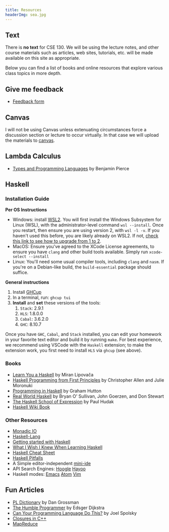 ```yaml
---
title: Resources
headerImg: sea.jpg
---
```


## Text

There is **no text** for CSE 130. We will be using the
lecture notes, and other course materials such as articles, 
web sites, tutorials, etc. will be made available on
this site as appropriate.  

Below you can find a list of books and online resources
that explore various class topics in more depth.

## Give me feedback

* [Feedback form](https://forms.gle/oqJgZQi4Z5qPqLzz9)

## Canvas

I will not be using Canvas unless extenuating circumstances force a discussion
section or lecture to occur virtually.
In that case we will upload the materials to
[canvas](https://canvas.ucsd.edu/courses/41638).

## Lambda Calculus

- [Types and Programming Languages](https://books.google.com/books/about/Types_and_Programming_Languages.html?id=ti6zoAC9Ph8C) by Benjamin Pierce

## Haskell

### Installation Guide

**Per OS Instructions**

- Windows: install [WSL2](https://learn.microsoft.com/en-us/windows/wsl/install). You will first install the Windows Subsystem for Linux (WSL), with the administrator-level command `wsl --install`. Once you restart, then ensure you are using version 2, with `wsl -l -v`. If you haven't used this before, you are likely already on WSL2. If not, [check this link to see how to upgrade from 1 to 2](https://learn.microsoft.com/en-us/windows/wsl/install).
- MacOS: Ensure you've agreed to the XCode License agreements, to ensure you have `clang` and other build tools available. Simply run `xcode-select --install`
- Linux: You'll need some usual compiler tools, including `clang` and `nasm`. If you're on a Debian-like build, the `build-essential` package should suffice.

**General instructions**

1. Install [GHCup](https://www.haskell.org/ghcup/)
2. In a terminal, run: `ghcup tui`
3. **Install** and **set** these versions of the tools:
	  1. `Stack`: 2.9.1
	  2. `HLS`: 1.8.0.0
	  3. `Cabal`: 3.6.2.0
	  4. `GHC`: 8.10.7

Once you have `GHC`, `Cabal`, and `Stack` installed,
you can edit your homework in your favorite text editor and build it by running `make`.
For best experience, we recommend using VSCode with the `Haskell` extension;
to make the extension work, you first need to install `HLS` via `ghcup` (see above).

### Books

- [Learn You a Haskell](http://learnyouahaskell.com/) by Miran Lipovača
- [Haskell Programming from First Principles](http://haskellbook.com) by Christopher Allen and Julie Moronuki
- [Programming in Haskell](http://www.cs.nott.ac.uk/~gmh/book.html) by Graham Hutton
- [Real World Haskell](http://book.realworldhaskell.org/) by Bryan O' Sullivan, John Goerzen, and Don Stewart
- [The Haskell School of Expression](http://www.cs.yale.edu/homes/hudak/SOE/) by Paul Hudak
- [Haskell Wiki Book](http://en.wikibooks.org/wiki/Haskell)

### Other Resources

- [Monadic IO](https://www.microsoft.com/en-us/research/wp-content/uploads/2016/07/mark.pdf)
- [Haskell-Lang](http://haskell-lang.org)
- [Getting started with Haskell](https://haskell-lang.org/get-started)
- [What I Wish I Knew When Learning Haskell](http://dev.stephendiehl.com/hask/)
- [Haskell Cheat Sheet](http://cheatsheet.codeslower.com/CheatSheet.pdf)
- [Haskell Pitfalls](http://users.jyu.fi/~sapekiis/haskell-pitfalls/)
- A Simple editor-independent [mini-ide](https://github.com/ndmitchell/ghcid#readme)
- API Search Engines:
  [Hoogle](http://haskell.org/hoogle)
  [Hayoo](http://holumbus.fh-wedel.de/hayoo/hayoo.html)
- Haskell modes:
  [Emacs](https://commercialhaskell.github.io/intero/)
  [Atom](https://atom.io/packages/ide-haskell)
  [Vim](http://projects.haskell.org/haskellmode-vim/)


<!--
## Prolog

- [Tutorial 1](/static/raw/prolog_tutorial.pdf)
- [Tutorial 2](http://kti.ms.mff.cuni.cz/~bartak/prolog/learning.html)
-->

## Fun Articles

- [PL Dictionary](http://www.cs.washington.edu/education/courses/cse341/04au/341dict.html) by Dan Grossman
- [The Humble Programmer](http://www.cs.utexas.edu/users/EWD/ewd03xx/EWD340.PDF) by Edsger Dijkstra
- [Can Your Programming Language Do This?](http://www.joelonsoftware.com/items/2006/08/01.html) by Joel Spolsky
- [Closures in C++](http://herbsutter.wordpress.com/2008/03/29/trip-report-februarymarch-2008-iso-c-standards-meeting/)
- [MapReduce](http://en.wikipedia.org/wiki/MapReduce)


